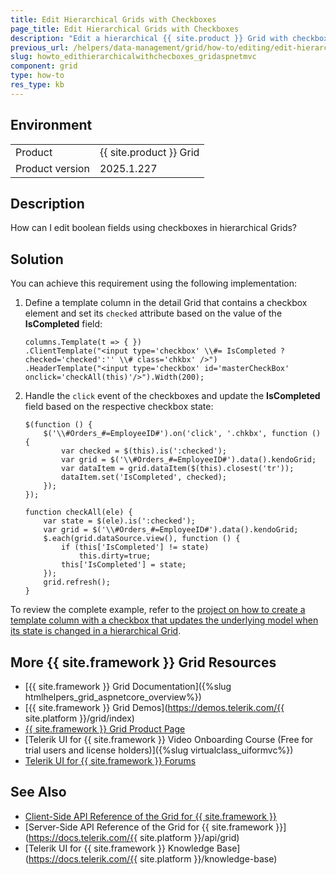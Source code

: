 ```yaml
---
title: Edit Hierarchical Grids with Checkboxes
page_title: Edit Hierarchical Grids with Checkboxes
description: "Edit a hierarchical {{ site.product }} Grid with checkboxes in ASP.NET MVC applications."
previous_url: /helpers/data-management/grid/how-to/editing/edit-hierarchical-grids-with-checkboxes,  /html-helpers/data-management/grid/how-to/editing/edit-hierarchical-grids-with-checkboxes
slug: howto_edithierarchicalwithchecboxes_gridaspnetmvc
component: grid
type: how-to
res_type: kb
---
```


## Environment

<table>
 <tr>
  <td>Product</td>
  <td>{{ site.product }} Grid</td>
 </tr>
 <tr>
  <td>Product version</td>
  <td>2025.1.227</td>
 </tr>
</table>

## Description

How can I edit boolean fields using checkboxes in hierarchical Grids?

## Solution

You can achieve this requirement using the following implementation:

1. Define a template column in the detail Grid that contains a checkbox element and set its `checked` attribute based on the value of the **IsCompleted** field:

    ```HtmlHelper
    columns.Template(t => { })
    .ClientTemplate("<input type='checkbox' \\#= IsCompleted ? checked='checked':'' \\# class='chkbx' />")
    .HeaderTemplate("<input type='checkbox' id='masterCheckBox' onclick='checkAll(this)'/>").Width(200);
    ```

1. Handle the `click` event of the checkboxes and update the **IsCompleted** field based on the respective checkbox state:

    ```JS
    $(function () {
        $('\\#Orders_#=EmployeeID#').on('click', '.chkbx', function () {
            var checked = $(this).is(':checked');
            var grid = $('\\#Orders_#=EmployeeID#').data().kendoGrid;
            var dataItem = grid.dataItem($(this).closest('tr'));
            dataItem.set('IsCompleted', checked);
        });
    });

    function checkAll(ele) {
        var state = $(ele).is(':checked');
        var grid = $('\\#Orders_#=EmployeeID#').data().kendoGrid;
        $.each(grid.dataSource.view(), function () {
            if (this['IsCompleted'] != state)
                this.dirty=true;
            this['IsCompleted'] = state;
        });
        grid.refresh();
    }
    ```

To review the complete example, refer to the [project on how to create a template column with a checkbox that updates the underlying model when its state is changed in a hierarchical Grid](https://github.com/telerik/ui-for-aspnet-mvc-examples/tree/master/Telerik.Examples.Mvc/Telerik.Examples.Mvc/Areas/GridHierarchyEditingWithCheckboxes).

## More {{ site.framework }} Grid Resources

* [{{ site.framework }} Grid Documentation]({%slug htmlhelpers_grid_aspnetcore_overview%})
* [{{ site.framework }} Grid Demos](https://demos.telerik.com/{{ site.platform }}/grid/index)
* [{{ site.framework }} Grid Product Page](https://www.telerik.com/aspnet-mvc/grid)
* [Telerik UI for {{ site.framework }} Video Onboarding Course (Free for trial users and license holders)]({%slug virtualclass_uiformvc%})
* [Telerik UI for {{ site.framework }} Forums](https://www.telerik.com/forums/aspnet-mvc)

## See Also

* [Client-Side API Reference of the Grid for {{ site.framework }}](https://docs.telerik.com/kendo-ui/api/javascript/ui/grid)
* [Server-Side API Reference of the Grid for {{ site.framework }}](https://docs.telerik.com/{{ site.platform }}/api/grid)
* [Telerik UI for {{ site.framework }} Knowledge Base](https://docs.telerik.com/{{ site.platform }}/knowledge-base)

